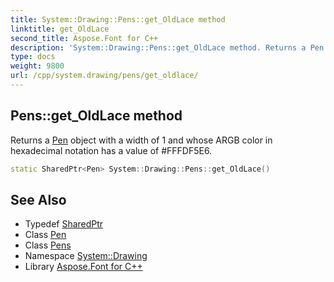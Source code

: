```yaml
---
title: System::Drawing::Pens::get_OldLace method
linktitle: get_OldLace
second_title: Aspose.Font for C++
description: 'System::Drawing::Pens::get_OldLace method. Returns a Pen object with a width of 1 and whose ARGB color in hexadecimal notation has a value of #FFFDF5E6 in C++.'
type: docs
weight: 9800
url: /cpp/system.drawing/pens/get_oldlace/
---
```

## Pens::get_OldLace method


Returns a [Pen](../../pen/) object with a width of 1 and whose ARGB color in hexadecimal notation has a value of #FFFDF5E6.

```cpp
static SharedPtr<Pen> System::Drawing::Pens::get_OldLace()
```

## See Also

* Typedef [SharedPtr](../../../system/sharedptr/)
* Class [Pen](../../pen/)
* Class [Pens](../)
* Namespace [System::Drawing](../../)
* Library [Aspose.Font for C++](../../../)
